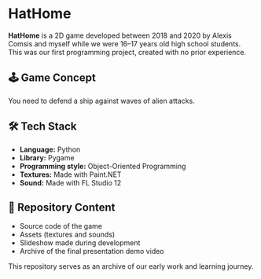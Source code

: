 # HatHome

**HatHome** is a 2D game developed between 2018 and 2020 by Alexis Comsis and myself while we were 16–17 years old high school students. This was our first programming project, created with no prior experience.

## 🕹️ Game Concept

You need to defend a ship against waves of alien attacks.

## 🛠️ Tech Stack

- **Language:** Python  
- **Library:** Pygame  
- **Programming style:** Object-Oriented Programming  
- **Textures:** Made with Paint.NET  
- **Sound:** Made with FL Studio 12  

## 📁 Repository Content

- Source code of the game  
- Assets (textures and sounds)  
- Slideshow made during development  
- Archive of the final presentation demo video  

This repository serves as an archive of our early work and learning journey.
